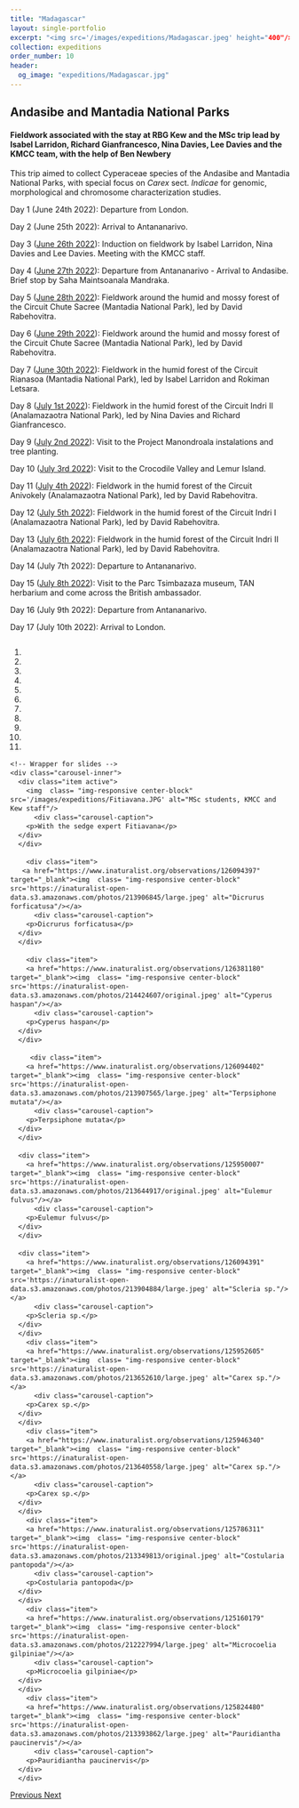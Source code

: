 ```yaml
---
title: "Madagascar"
layout: single-portfolio
excerpt: "<img src='/images/expeditions/Madagascar.jpeg' height="400"/>"
collection: expeditions
order_number: 10
header: 
  og_image: "expeditions/Madagascar.jpg"
---
```

<h2>Andasibe and Mantadia National Parks</h2>
<h4>Fieldwork associated with the stay at RBG Kew and the MSc trip lead by Isabel Larridon, Richard Gianfrancesco, Nina Davies, Lee Davies and the KMCC team, with the help of Ben Newbery</h4>

This trip aimed to collect Cyperaceae species of the Andasibe and Mantadia National Parks, with special focus on <i>Carex</i> sect. <i>Indicae</i> for genomic, morphological and chromosome characterization studies.

Day 1 (June 24th 2022): Departure from London.

Day 2 (June 25th 2022): Arrival to Antananarivo.

Day 3 ([June 26th 2022](https://www.inaturalist.org/calendar/jimarcor/2022/6/26)): Induction on fieldwork by Isabel Larridon, Nina Davies and Lee Davies. Meeting with the KMCC staff.

Day 4 ([June 27th 2022](https://www.inaturalist.org/calendar/jimarcor/2022/6/27)): Departure from Antananarivo - Arrival to Andasibe. Brief stop by Saha Maintsoanala Mandraka.

Day 5 ([June 28th 2022](https://www.inaturalist.org/calendar/jimarcor/2022/6/28)): Fieldwork around the humid and mossy forest of the Circuit Chute Sacree (Mantadia National Park), led by David Rabehovitra.

Day 6 ([June 29th 2022](https://www.inaturalist.org/calendar/jimarcor/2022/6/29)): Fieldwork around the humid and mossy forest of the Circuit Chute Sacree (Mantadia National Park), led by David Rabehovitra.

Day 7 ([June 30th 2022](https://www.inaturalist.org/calendar/jimarcor/2022/6/30)): Fieldwork in the humid forest of the Circuit Rianasoa (Mantadia National Park), led by Isabel Larridon and Rokiman Letsara.

Day 8 ([July 1st 2022](https://www.inaturalist.org/calendar/jimarcor/2022/7/1)): Fieldwork in the humid forest of the Circuit Indri II (Analamazaotra National Park), led by Nina Davies and Richard Gianfrancesco.

Day 9 ([July 2nd 2022](https://www.inaturalist.org/calendar/jimarcor/2022/7/2)): Visit to the Project Manondroala instalations and tree planting.

Day 10 ([July 3rd 2022](https://www.inaturalist.org/calendar/jimarcor/2022/7/3)): Visit to the Crocodile Valley and Lemur Island.

Day 11 ([July 4th 2022](https://www.inaturalist.org/calendar/jimarcor/2022/7/4)): Fieldwork in the humid forest of the Circuit Anivokely (Analamazaotra National Park), led by David Rabehovitra.

Day 12 ([July 5th 2022](https://www.inaturalist.org/calendar/jimarcor/2022/7/5)): Fieldwork in the humid forest of the Circuit Indri I (Analamazaotra National Park), led by David Rabehovitra.

Day 13 ([July 6th 2022](https://www.inaturalist.org/calendar/jimarcor/2022/7/6)): Fieldwork in the humid forest of the Circuit Indri II (Analamazaotra National Park), led by David Rabehovitra.

Day 14 (July 7th 2022): Departure to Antananarivo.

Day 15 ([July 8th 2022](https://www.inaturalist.org/calendar/jimarcor/2022/7/8)): Visit to the Parc Tsimbazaza museum, TAN herbarium and come across the British ambassador.

Day 16 (July 9th 2022): Departure from Antananarivo.

Day 17 (July 10th 2022): Arrival to London.

<head>
  <meta charset="utf-8">
  <meta name="viewport" content="width=device-width, initial-scale=1">
  <link rel="stylesheet" href="https://maxcdn.bootstrapcdn.com/bootstrap/3.4.1/css/bootstrap.min.css">
  <script src="https://ajax.googleapis.com/ajax/libs/jquery/3.5.1/jquery.min.js"></script>
  <script src="https://maxcdn.bootstrapcdn.com/bootstrap/3.4.1/js/bootstrap.min.js"></script>
  
   <style>
 .carousel-inner > .item > img,
 .carousel-inner > .item > a > img {
     display: block;
     max-width: 100%;
     height: 500px !important;
 }
 </style>
 
</head>

  <div id="myCarousel" class="carousel slide" data-ride="carousel" style="align-content: center">
    <!-- Indicators -->
    <ol class="carousel-indicators">
      <li data-target="#myCarousel" data-slide-to="0" class="active"></li>
      <li data-target="#myCarousel" data-slide-to="1"></li>
      <li data-target="#myCarousel" data-slide-to="2"></li>
	  <li data-target="#myCarousel" data-slide-to="3"></li>
	  <li data-target="#myCarousel" data-slide-to="4"></li>
	  <li data-target="#myCarousel" data-slide-to="5"></li>
      <li data-target="#myCarousel" data-slide-to="6"></li>
      <li data-target="#myCarousel" data-slide-to="7"></li>
	  <li data-target="#myCarousel" data-slide-to="8"></li>
	  <li data-target="#myCarousel" data-slide-to="9"></li>
      <li data-target="#myCarousel" data-slide-to="10"></li>
    </ol>

    <!-- Wrapper for slides -->
    <div class="carousel-inner">
      <div class="item active">
        <img  class= "img-responsive center-block" src='/images/expeditions/Fitiavana.JPG' alt="MSc students, KMCC and Kew staff"/>
		  <div class="carousel-caption">
        <p>With the sedge expert Fitiavana</p>
      </div>
      </div>
      
		<div class="item">
       <a href="https://www.inaturalist.org/observations/126094397" target="_blank"><img  class= "img-responsive center-block" src='https://inaturalist-open-data.s3.amazonaws.com/photos/213906845/large.jpeg' alt="Dicrurus forficatusa"/></a>
		  <div class="carousel-caption">
        <p>Dicrurus forficatusa</p>
      </div>
      </div>
		
		<div class="item">
        <a href="https://www.inaturalist.org/observations/126381180" target="_blank"><img  class= "img-responsive center-block" src='https://inaturalist-open-data.s3.amazonaws.com/photos/214424607/original.jpeg' alt="Cyperus haspan"/></a>
		  <div class="carousel-caption">
        <p>Cyperus haspan</p>
      </div>
      </div>
		
		 <div class="item">
        <a href="https://www.inaturalist.org/observations/126094402" target="_blank"><img  class= "img-responsive center-block" src='https://inaturalist-open-data.s3.amazonaws.com/photos/213907565/large.jpeg' alt="Terpsiphone mutata"/></a>
		  <div class="carousel-caption">
        <p>Terpsiphone mutata</p>
      </div>
      </div>

      <div class="item">
        <a href="https://www.inaturalist.org/observations/125950007" target="_blank"><img  class= "img-responsive center-block" src='https://inaturalist-open-data.s3.amazonaws.com/photos/213644917/original.jpeg' alt="Eulemur fulvus"/></a>
		  <div class="carousel-caption">
        <p>Eulemur fulvus</p>
      </div>
      </div>
    
      <div class="item">
        <a href="https://www.inaturalist.org/observations/126094391" target="_blank"><img  class= "img-responsive center-block" src='https://inaturalist-open-data.s3.amazonaws.com/photos/213904884/large.jpeg' alt="Scleria sp."/></a>
		  <div class="carousel-caption">
        <p>Scleria sp.</p>
      </div>
      </div>
		<div class="item">
        <a href="https://www.inaturalist.org/observations/125952605" target="_blank"><img  class= "img-responsive center-block" src='https://inaturalist-open-data.s3.amazonaws.com/photos/213652610/large.jpeg' alt="Carex sp."/></a>
		  <div class="carousel-caption">
        <p>Carex sp.</p>
      </div>
      </div>
		<div class="item">
        <a href="https://www.inaturalist.org/observations/125946340" target="_blank"><img  class= "img-responsive center-block" src='https://inaturalist-open-data.s3.amazonaws.com/photos/213640558/large.jpeg' alt="Carex sp."/></a>
		  <div class="carousel-caption">
        <p>Carex sp.</p>
      </div>
      </div>
		<div class="item">
        <a href="https://www.inaturalist.org/observations/125786311" target="_blank"><img  class= "img-responsive center-block" src='https://inaturalist-open-data.s3.amazonaws.com/photos/213349813/original.jpeg' alt="Costularia pantopoda"/></a>
		  <div class="carousel-caption">
        <p>Costularia pantopoda</p>
      </div>
      </div>
		<div class="item">
        <a href="https://www.inaturalist.org/observations/125160179" target="_blank"><img  class= "img-responsive center-block" src='https://inaturalist-open-data.s3.amazonaws.com/photos/212227994/large.jpeg' alt="Microcoelia gilpiniae"/></a>
		  <div class="carousel-caption">
        <p>Microcoelia gilpiniae</p>
      </div>
      </div>
		<div class="item">
        <a href="https://www.inaturalist.org/observations/125824480" target="_blank"><img  class= "img-responsive center-block" src='https://inaturalist-open-data.s3.amazonaws.com/photos/213393862/large.jpeg' alt="Pauridiantha paucinervis"/></a>
		  <div class="carousel-caption">
        <p>Pauridiantha paucinervis</p>
      </div>
      </div>
  <!-- Left and right controls -->
  <a class="left carousel-control" href="#myCarousel" data-slide="prev">
    <span class="glyphicon glyphicon-chevron-left"></span>
    <span class="sr-only">Previous</span>
  </a>
  <a class="right carousel-control" href="#myCarousel" data-slide="next">
    <span class="glyphicon glyphicon-chevron-right"></span>
    <span class="sr-only">Next</span>
  </a>
</div>
      </div>
